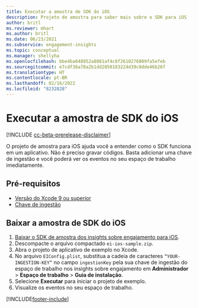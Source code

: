 ```yaml
---
title: Executar a amostra de SDK do iOS
description: Projeto de amostra para saber mais sobre o SDK para iOS
author: britl
ms.reviewer: mhart
ms.author: britl
ms.date: 06/23/2021
ms.subservice: engagement-insights
ms.topic: conceptual
ms.manager: shellyha
ms.openlocfilehash: bbe4ba648952a8081af4c8f2610276809fa5efeb
ms.sourcegitcommit: e7cdf36a78a2b1dd2850183224d39c8dde46b26f
ms.translationtype: HT
ms.contentlocale: pt-BR
ms.lasthandoff: 02/16/2022
ms.locfileid: "8232828"
---
```

# <a name="run-the-ios-sdk-sample"></a>Executar a amostra de SDK do iOS

[!INCLUDE [cc-beta-prerelease-disclaimer](includes/cc-beta-prerelease-disclaimer.md)]

O projeto de amostra para iOS ajuda você a entender como o SDK funciona em um aplicativo. Não é preciso gravar códigos. Basta adicionar uma chave de ingestão e você poderá ver os eventos no seu espaço de trabalho imediatamente.

## <a name="prerequisites"></a>Pré-requisitos

- [Versão do Xcode 9 ou superior](https://developer.apple.com/xcode/downloads/)
- [Chave de ingestão](get-started-ios.md)

## <a name="download-the-ios-sdk-sample"></a>Baixar a amostra de SDK do iOS

1. [Baixar o SDK de amostra dos insights sobre engajamento para iOS](https://download.pi.dynamics.com/sdk/EI-SDKs/ei-ios-sample.zip).
1. Descompacte o arquivo compactado `ei-ios-sample.zip`.
1. Abra o projeto de aplicativo de exemplo no Xcode.
1. No arquivo `EIConfig.plist`, substitua a cadeia de caracteres `“YOUR-INGESTION-KEY”` no campo `ingestionKey` pela sua chave de ingestão do espaço de trabalho nos insights sobre engajamento em **Administrador** > **Espaço de trabalho** > **Guia de instalação**.
1. Selecione **Executar** para iniciar o projeto de exemplo.
1. Visualize os eventos no seu espaço de trabalho.

[!INCLUDE[footer-include](../includes/footer-banner.md)]
